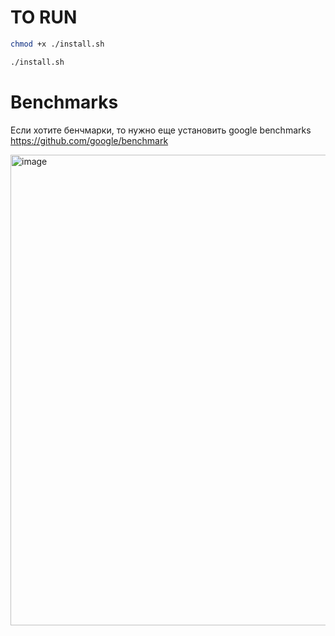 # TO RUN

```bash
chmod +x ./install.sh
```

```bash
./install.sh
```

# Benchmarks

Если хотите бенчмарки, то нужно еще установить google benchmarks https://github.com/google/benchmark

<img width="753" alt="image" src="https://user-images.githubusercontent.com/53937040/118374664-2000af80-b5c6-11eb-9ee3-a823f2f44555.png">


